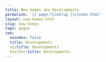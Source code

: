 ```yaml
---
title: New Homes aka Developments
permalink: '{{ page.fileSlug }}/index.html'
layout: new-homes.html
slug: new-homes
tags: pages
seo:
  noindex: false
  title: Developments
  og:title: Developments
  twitter:title: Developments
---
```



